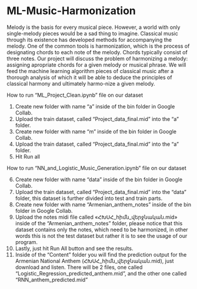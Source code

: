 # ML-Music-Harmonization

Melody is the basis for every musical piece. However, a world with only single-melody pieces would be a sad thing to imagine. Classical music through its existence has developed methods for accompanying the melody. One of the common tools is harmonization, which is the process of designating chords to each note of the melody. Chords typically consist of three notes. Our project will discuss the problem of harmonizing a melody: assigning apropriate chords for a given melody or musical phrase. We will feed the machine learning algorithm pieces of classical music after a thorough analysis of which it will be able to deduce the principles of classical harmony and ultimately harmo-nize a given melody. 



How to run “ML_Project_Clean.ipynb” file on our dataset 

1.	Create new folder with name “a” inside of the bin folder in Google Collab.
2.	Upload the train dataset, called “Project_data_final.mid” into the “a” folder.
3.	Create new folder with name “m” inside of the bin folder in Google Collab.
4.	Upload the train dataset, called “Project_data_final.mid” into the “a” folder.
5.	Hit Run all





How to run “NN_and_Logistic_Music_Generation.ipynb” file on our dataset 

6.	Create new folder with name “data” inside of the bin folder in Google Collab.
7.	Upload the train dataset, called “Project_data_final.mid” into the “data” folder, this dataset is further divided into test and train parts.
8.	Create new folder with name “Armenian_anthem_notes” inside of the bin folder in Google Collab.
9.	Upload the notes midi file called «ՀԽՍՀ_հիմն_վերջնական.mid» inside of the “Armenian_anthem_notes” folder, please notice that this dataset contains only the notes, which need to be harmonized, in other words this is not the test dataset but rather it is to see the usage of our program.
10.	Lastly, just hit Run All button and see the results.
11.	Inside of the “Content” folder you will find the prediction output for the Armenian National Anthem (ՀԽՍՀ_հիմն_վերջնական.mid), just download and listen. There will be 2 files, one called “Logistic_Regression_predicted_anthem.mid”, and the other one called “RNN_anthem_predicted.mid”

